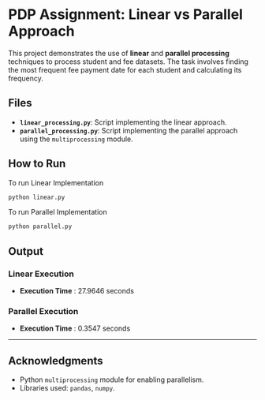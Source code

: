 # **PDP Assignment: Linear vs Parallel Approach**

This project demonstrates the use of **linear** and **parallel processing** techniques to process student and fee datasets. The task involves finding the most frequent fee payment date for each student and calculating its frequency.


## **Files**

- **`linear_processing.py`**: Script implementing the linear approach.
- **`parallel_processing.py`**: Script implementing the parallel approach using the `multiprocessing` module.


## **How to Run**
To run Linear Implementation
```bash
python linear.py
```
To run Parallel Implementation
```bash
python parallel.py
```

## **Output**

### Linear Execution

- **Execution Time** : 27.9646 seconds

### Parallel Execution

- **Execution Time** : 0.3547 seconds

---
## **Acknowledgments**

- Python `multiprocessing` module for enabling parallelism.
- Libraries used: `pandas`, `numpy`.

